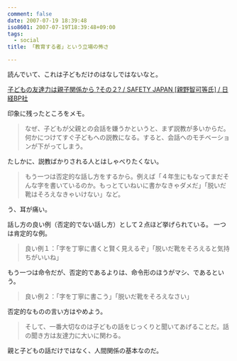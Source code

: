 ```yaml
---
comment: false
date: 2007-07-19 18:39:48
iso8601: 2007-07-19T18:39:48+09:00
tags:
  - social
title: 「教育する者」という立場の怖さ

---
```


読んでいて、これは子どもだけのはなしではないなと。

<a title="子どもの友達力は親子関係から ?その２? / SAFETY JAPAN [親野智可等氏] / 日経BP社" href="http://www.nikkeibp.co.jp/sj/2/column/da/02/">子どもの友達力は親子関係から ?その２? / SAFETY JAPAN [親野智可等氏] / 日経BP社</a>

印象に残ったところをメモ。

<blockquote>なぜ、子どもが父親との会話を嫌うかというと、まず説教が多いからだ。何かにつけてすぐ子どもへの説教になる。すると、会話へのモチベーションが下がってしまう。</blockquote>

たしかに、説教ばかりされる人とはしゃべりたくない。

<blockquote>もう一つは否定的な話し方をするから。例えば「４年生にもなってまだそんな字を書いているのか。もっとていねいに書かなきゃダメだ」「脱いだ靴はそろえなきゃいけない」など。</blockquote>

う、耳が痛い。


話し方の良い例（否定的でない話し方）として２点ほど挙げられている。
一つは肯定的な例。

<blockquote>良い例１：「字を丁寧に書くと賢く見えるぞ」「脱いだ靴をそろえると気持ちがいいね」</blockquote>

もう一つは命令だが、否定的であるよりは、命令形のほうがマシ、であるという。

<blockquote>良い例２：「字を丁寧に書こう」「脱いだ靴をそろえなさい」</blockquote>

否定的なものの言い方はやめよう。

<blockquote>そして、一番大切なのは子どもの話をじっくりと聞いてあげることだ。話の聞き方は友達力に大いに関わる。 </blockquote>

親と子どもの話だけではなく、人間関係の基本なのだ。
